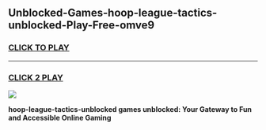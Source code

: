 
## Unblocked-Games-hoop-league-tactics-unblocked-Play-Free-omve9
<h3>
<a href="https://premium76.site?title=hoop-league-tactics-unblocked&ref=12A">CLICK TO PLAY</a></h3>
<hr>

<h3>
<a href="https://premium76.site?title=hoop-league-tactics-unblocked&ref=12A">CLICK 2 PLAY</a>
  
</h3>

<a href="https://premium76.site?title=hoop-league-tactics-unblocked&ref=12A"><img src="https://clearcache.store/games.png"></a>


**hoop-league-tactics-unblocked games unblocked: Your Gateway to Fun and Accessible Online Gaming**
